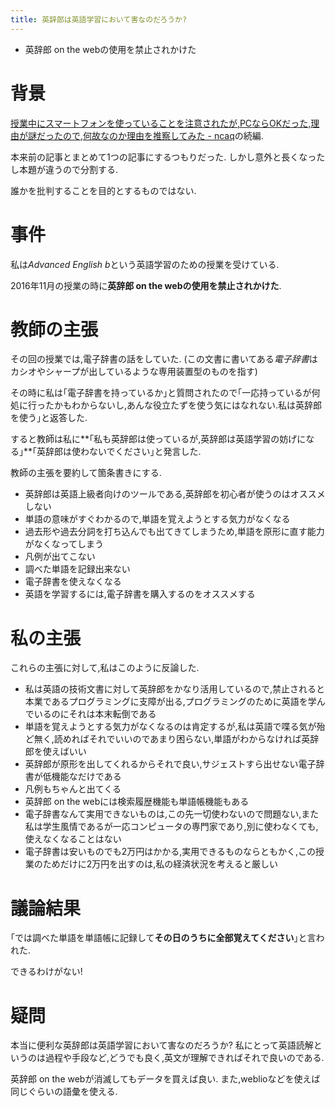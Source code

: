```yaml
---
title: 英辞郎は英語学習において害なのだろうか?
---
```


* 英辞郎 on the webの使用を禁止されかけた

# 背景

[授業中にスマートフォンを使っていることを注意されたが,PCならOKだった,理由が謎だったので,何故なのか理由を推察してみた - ncaq](https://www.ncaq.net/2016/11/27/)の続編.

本来前の記事とまとめて1つの記事にするつもりだった.
しかし意外と長くなったし本題が違うので分割する.

誰かを批判することを目的とするものではない.

# 事件

私は*Advanced English b*という英語学習のための授業を受けている.

2016年11月の授業の時に**英辞郎 on the webの使用を禁止されかけた**.

# 教師の主張

その回の授業では,電子辞書の話をしていた.
(この文書に書いてある*電子辞書*はカシオやシャープが出しているような専用装置型のものを指す)

その時に私は｢電子辞書を持っているか｣と質問されたので｢一応持っているが何処に行ったかもわからないし,あんな役立たずを使う気にはなれない.私は英辞郎を使う｣と返答した.

すると教師は私に**｢私も英辞郎は使っているが,英辞郎は英語学習の妨げになる｣**｢英辞郎は使わないでください｣と発言した.

教師の主張を要約して箇条書きにする.

* 英辞郎は英語上級者向けのツールである,英辞郎を初心者が使うのはオススメしない
* 単語の意味がすぐわかるので,単語を覚えようとする気力がなくなる
* 過去形や過去分詞を打ち込んでも出てきてしまうため,単語を原形に直す能力がなくなってしまう
* 凡例が出てこない
* 調べた単語を記録出来ない
* 電子辞書を使えなくなる
* 英語を学習するには,電子辞書を購入するのをオススメする

# 私の主張

これらの主張に対して,私はこのように反論した.

* 私は英語の技術文書に対して英辞郎をかなり活用しているので,禁止されると本業であるプログラミングに支障が出る,プログラミングのために英語を学んでいるのにそれは本末転倒である
* 単語を覚えようとする気力がなくなるのは肯定するが,私は英語で喋る気が殆ど無く,読めればそれでいいのであまり困らない,単語がわからなければ英辞郎を使えばいい
* 英辞郎が原形を出してくれるからそれで良い,サジェストすら出せない電子辞書が低機能なだけである
* 凡例もちゃんと出てくる
* 英辞郎 on the webには検索履歴機能も単語帳機能もある
* 電子辞書なんて実用できないものは,この先一切使わないので問題ない,また私は学生風情であるが一応コンピュータの専門家であり,別に使わなくても,使えなくなることはない
* 電子辞書は安いものでも2万円はかかる,実用できるものならともかく,この授業のためだけに2万円を出すのは,私の経済状況を考えると厳しい

# 議論結果

｢では調べた単語を単語帳に記録して**その日のうちに全部覚えてください**｣と言われた.

できるわけがない!

# 疑問

本当に便利な英辞郎は英語学習において害なのだろうか?
私にとって英語読解というのは過程や手段など,どうでも良く,英文が理解できればそれで良いのである.

英辞郎 on the webが消滅してもデータを買えば良い.
また,weblioなどを使えば同じぐらいの語彙を使える.
